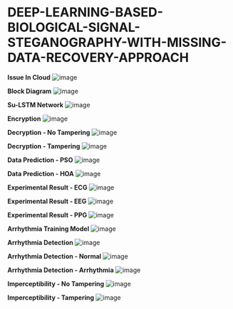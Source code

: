 # DEEP-LEARNING-BASED-BIOLOGICAL-SIGNAL-STEGANOGRAPHY-WITH-MISSING-DATA-RECOVERY-APPROACH

**Issue In Cloud**
![image](https://github.com/EKANATHAN-1001/DEEP-LEARNING-BASED-BIOLOGICAL-SIGNAL-STEGANOGRAPHY-WITH-MISSING-DATA-RECOVERY-APPROACH/assets/116795679/251f7706-3e29-4fe4-baf5-9d99c2e5bdf5)

**Block Diagram**
![image](https://github.com/EKANATHAN-1001/DEEP-LEARNING-BASED-BIOLOGICAL-SIGNAL-STEGANOGRAPHY-WITH-MISSING-DATA-RECOVERY-APPROACH/assets/116795679/5b82e173-830b-48ac-a359-b3d2abf4d218)

**Su-LSTM Network**
![image](https://github.com/EKANATHAN-1001/DEEP-LEARNING-BASED-BIOLOGICAL-SIGNAL-STEGANOGRAPHY-WITH-MISSING-DATA-RECOVERY-APPROACH/assets/116795679/c17985af-6447-4fa1-9773-5d7b49fec367)

**Encryption**
![image](https://github.com/EKANATHAN-1001/DEEP-LEARNING-BASED-BIOLOGICAL-SIGNAL-STEGANOGRAPHY-WITH-MISSING-DATA-RECOVERY-APPROACH/assets/116795679/32448ca0-4185-439d-a629-6fee955d70c9)

**Decryption - No Tampering**
![image](https://github.com/EKANATHAN-1001/DEEP-LEARNING-BASED-BIOLOGICAL-SIGNAL-STEGANOGRAPHY-WITH-MISSING-DATA-RECOVERY-APPROACH/assets/116795679/1bd9d503-9c90-4fed-abba-ffcd1b90da26)

**Decryption - Tampering**
![image](https://github.com/EKANATHAN-1001/DEEP-LEARNING-BASED-BIOLOGICAL-SIGNAL-STEGANOGRAPHY-WITH-MISSING-DATA-RECOVERY-APPROACH/assets/116795679/6d9c2178-7463-4be1-b2e4-fd1c516fba4e)

**Data Prediction - PSO**
![image](https://github.com/EKANATHAN-1001/DEEP-LEARNING-BASED-BIOLOGICAL-SIGNAL-STEGANOGRAPHY-WITH-MISSING-DATA-RECOVERY-APPROACH/assets/116795679/ccbe2384-1f79-4ecc-8b5c-b794ff452927)

**Data Prediction - HOA**
![image](https://github.com/EKANATHAN-1001/DEEP-LEARNING-BASED-BIOLOGICAL-SIGNAL-STEGANOGRAPHY-WITH-MISSING-DATA-RECOVERY-APPROACH/assets/116795679/e69aa479-73e8-4a24-b3cd-f789f4fb9991)

**Experimental Result - ECG**
![image](https://github.com/EKANATHAN-1001/DEEP-LEARNING-BASED-BIOLOGICAL-SIGNAL-STEGANOGRAPHY-WITH-MISSING-DATA-RECOVERY-APPROACH/assets/116795679/2cc59c04-e673-4df0-b7c2-aa04cf96768a)

**Experimental Result - EEG**
![image](https://github.com/EKANATHAN-1001/DEEP-LEARNING-BASED-BIOLOGICAL-SIGNAL-STEGANOGRAPHY-WITH-MISSING-DATA-RECOVERY-APPROACH/assets/116795679/b1054ed1-7d86-4ddc-bf48-59c0d6fa5134)

**Experimental Result - PPG**
![image](https://github.com/EKANATHAN-1001/DEEP-LEARNING-BASED-BIOLOGICAL-SIGNAL-STEGANOGRAPHY-WITH-MISSING-DATA-RECOVERY-APPROACH/assets/116795679/b2e96a76-0d86-4cb1-a0d5-4c98999ac016)

**Arrhythmia Training Model**
![image](https://github.com/EKANATHAN-1001/DEEP-LEARNING-BASED-BIOLOGICAL-SIGNAL-STEGANOGRAPHY-WITH-MISSING-DATA-RECOVERY-APPROACH/assets/116795679/58d49ea5-bbdc-486e-97f4-89cbdb61b7e3)

**Arrhythmia Detection**
![image](https://github.com/EKANATHAN-1001/DEEP-LEARNING-BASED-BIOLOGICAL-SIGNAL-STEGANOGRAPHY-WITH-MISSING-DATA-RECOVERY-APPROACH/assets/116795679/9c069ed8-fba9-4882-b6bd-b7f6d8f648ee)

**Arrhythmia Detection - Normal**
![image](https://github.com/EKANATHAN-1001/DEEP-LEARNING-BASED-BIOLOGICAL-SIGNAL-STEGANOGRAPHY-WITH-MISSING-DATA-RECOVERY-APPROACH/assets/116795679/74e2575e-97ce-4402-94d7-1490cbb79f3e)

**Arrhythmia Detection - Arrhythmia**
![image](https://github.com/EKANATHAN-1001/DEEP-LEARNING-BASED-BIOLOGICAL-SIGNAL-STEGANOGRAPHY-WITH-MISSING-DATA-RECOVERY-APPROACH/assets/116795679/af7097f5-d9f5-49b9-aaf9-aa56bb364d30)

**Imperceptibility - No Tampering**
![image](https://github.com/EKANATHAN-1001/DEEP-LEARNING-BASED-BIOLOGICAL-SIGNAL-STEGANOGRAPHY-WITH-MISSING-DATA-RECOVERY-APPROACH/assets/116795679/be1aa9e1-5033-4e10-8017-28fe34535544)

**Imperceptibility - Tampering**
![image](https://github.com/EKANATHAN-1001/DEEP-LEARNING-BASED-BIOLOGICAL-SIGNAL-STEGANOGRAPHY-WITH-MISSING-DATA-RECOVERY-APPROACH/assets/116795679/387ef808-8263-4571-819e-1321006e0f63)
